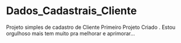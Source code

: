 # Dados_Cadastrais_Cliente
Projeto simples de cadastro de Cliente
Primeiro Projeto Criado . Estou orgulhoso mais tem muito pra melhorar e aprimorar...
